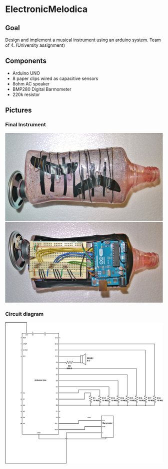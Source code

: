 # ElectronicMelodica

## Goal

Design and implement a musical instrument using an arduino system. Team of 4. (University assignment)

## Components

* Arduino UNO
* 8 paper clips wired as capacitive sensors
* 8ohm AC speaker
* BMP280 Digital Barmometer
* 220k resistor

## Pictures

### Final Instrument

![top](/images/Top.JPG "Top of instrument")
![bottom](/images/Bottom.JPG "Bottom of instrument")

### Circuit diagram
![diagram](/images/arduino-project.png "Circuit diagram of instrument")
